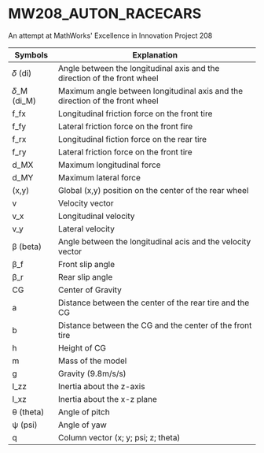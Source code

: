 # MW208_AUTON_RACECARS
An attempt at MathWorks' Excellence in Innovation Project 208

Symbols | Explanation
------------ | -------------
𝛿 (di) | Angle between the longitudinal axis and the direction of the front wheel
𝛿_M (di_M) | Maximum angle between longitudinal axis and the direction of the front wheel
f_fx | Longitudinal friction force on the front tire
f_fy | Lateral friction force on the front fire
f_rx | Longitudinal fiction force on the rear tire
f_ry | Lateral friction force on the front tire
d_MX | Maximum longitudinal force 
d_MY | Maximum lateral force
(x,y) | Global (x,y) position on the center of the rear wheel
v | Velocity vector
v_x | Longitudinal velocity
v_y | Lateral velocity
β (beta) | Angle between the longitudinal acis and the velocity vector
β_f | Front slip angle
β_r | Rear slip angle
CG | Center of Gravity
a | Distance between the center of the rear tire and the CG
b | Distance between the CG and the center of the front tire
h | Height of CG
m | Mass of the model
g | Gravity (9.8m/s/s)
I_zz | Inertia about the z-axis
I_xz | Inertia about the x-z plane
θ (theta) | Angle of pitch
ψ (psi) | Angle of yaw
q | Column vector (x; y; psi; z; theta)
